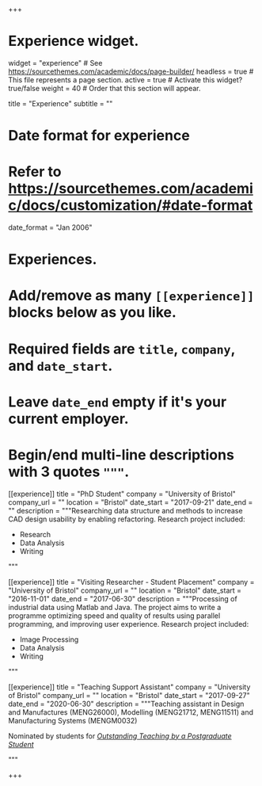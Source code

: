 +++
# Experience widget.
widget = "experience"  # See https://sourcethemes.com/academic/docs/page-builder/
headless = true  # This file represents a page section.
active = true  # Activate this widget? true/false
weight = 40  # Order that this section will appear.

title = "Experience"
subtitle = ""

# Date format for experience
#   Refer to https://sourcethemes.com/academic/docs/customization/#date-format
date_format = "Jan 2006"

# Experiences.
#   Add/remove as many `[[experience]]` blocks below as you like.
#   Required fields are `title`, `company`, and `date_start`.
#   Leave `date_end` empty if it's your current employer.
#   Begin/end multi-line descriptions with 3 quotes `"""`.
[[experience]]
  title = "PhD Student"
  company = "University of Bristol"
  company_url = ""
  location = "Bristol"
  date_start = "2017-09-21"
  date_end = ""
  description = """Researching data structure and methods to increase CAD design usability by enabling refactoring.  Research project included:

  * Research
  * Data Analysis
  * Writing

"""



[[experience]]
  title = "Visiting Researcher -  Student Placement"
  company = "University of Bristol"
  company_url = ""
  location = "Bristol"
  date_start = "2016-11-01"
  date_end = "2017-06-30"
  description = """Processing of industrial data using Matlab and Java. The project aims to write a programme optimizing speed and quality of results using parallel programming, and improving user experience. Research project included:

  * Image Processing
  * Data Analysis
  * Writing

"""



[[experience]]
  title = "Teaching Support Assistant"
  company = "University of Bristol"
  company_url = ""
  location = "Bristol"
  date_start = "2017-09-27"
  date_end = "2020-06-30"
  description = """Teaching assistant in Design and Manufactures (MENG26000), Modelling (MENG21712, MENG11511) and Manufacturing Systems (MENGM0032)

Nominated by students for *[Outstanding Teaching by a Postgraduate Student](http://www.bristol.ac.uk/bilt/celebrating-staff/bta/2021-awards-and-criteria/)*

"""

+++